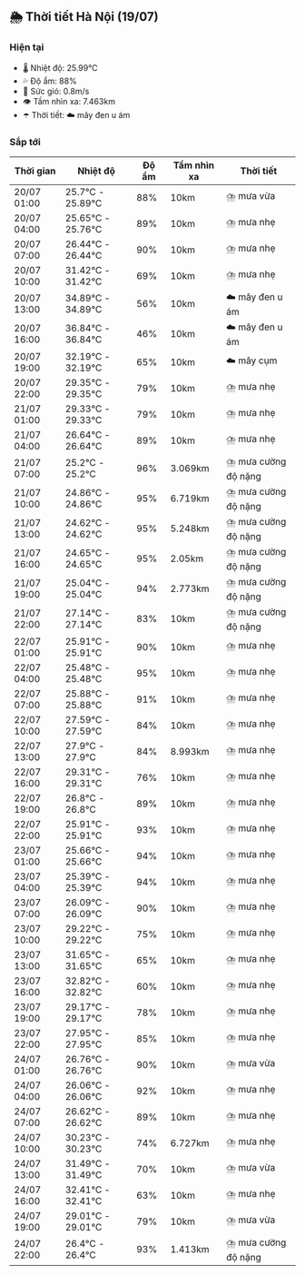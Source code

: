 ## 🌦️ Thời tiết Hà Nội (19/07)

### Hiện tại

- 🌡️ Nhiệt độ: 25.99℃
- 💦 Độ ẩm: 88%
- 💨 Sức gió: 0.8m/s
- 👁️ Tầm nhìn xa: 7.463km
- ☂️ Thời tiết: ☁️ mây đen u ám

### Sắp tới

| Thời gian | Nhiệt độ | Độ ẩm | Tầm nhìn xa | Thời tiết |
| --- | --- | --- | --- | --- |
| 20/07 01:00 | 25.7℃ - 25.89℃ | 88% | 10km | ⛈️ mưa vừa |
| 20/07 04:00 | 25.65℃ - 25.76℃ | 89% | 10km | ⛈️ mưa nhẹ |
| 20/07 07:00 | 26.44℃ - 26.44℃ | 90% | 10km | ⛈️ mưa nhẹ |
| 20/07 10:00 | 31.42℃ - 31.42℃ | 69% | 10km | ⛈️ mưa nhẹ |
| 20/07 13:00 | 34.89℃ - 34.89℃ | 56% | 10km | ☁️ mây đen u ám |
| 20/07 16:00 | 36.84℃ - 36.84℃ | 46% | 10km | ☁️ mây đen u ám |
| 20/07 19:00 | 32.19℃ - 32.19℃ | 65% | 10km | ☁️ mây cụm |
| 20/07 22:00 | 29.35℃ - 29.35℃ | 79% | 10km | ⛈️ mưa nhẹ |
| 21/07 01:00 | 29.33℃ - 29.33℃ | 79% | 10km | ⛈️ mưa nhẹ |
| 21/07 04:00 | 26.64℃ - 26.64℃ | 89% | 10km | ⛈️ mưa nhẹ |
| 21/07 07:00 | 25.2℃ - 25.2℃ | 96% | 3.069km | ⛈️ mưa cường độ nặng |
| 21/07 10:00 | 24.86℃ - 24.86℃ | 95% | 6.719km | ⛈️ mưa cường độ nặng |
| 21/07 13:00 | 24.62℃ - 24.62℃ | 95% | 5.248km | ⛈️ mưa cường độ nặng |
| 21/07 16:00 | 24.65℃ - 24.65℃ | 95% | 2.05km | ⛈️ mưa cường độ nặng |
| 21/07 19:00 | 25.04℃ - 25.04℃ | 94% | 2.773km | ⛈️ mưa cường độ nặng |
| 21/07 22:00 | 27.14℃ - 27.14℃ | 83% | 10km | ⛈️ mưa cường độ nặng |
| 22/07 01:00 | 25.91℃ - 25.91℃ | 90% | 10km | ⛈️ mưa nhẹ |
| 22/07 04:00 | 25.48℃ - 25.48℃ | 95% | 10km | ⛈️ mưa nhẹ |
| 22/07 07:00 | 25.88℃ - 25.88℃ | 91% | 10km | ⛈️ mưa nhẹ |
| 22/07 10:00 | 27.59℃ - 27.59℃ | 84% | 10km | ⛈️ mưa nhẹ |
| 22/07 13:00 | 27.9℃ - 27.9℃ | 84% | 8.993km | ⛈️ mưa nhẹ |
| 22/07 16:00 | 29.31℃ - 29.31℃ | 76% | 10km | ⛈️ mưa nhẹ |
| 22/07 19:00 | 26.8℃ - 26.8℃ | 89% | 10km | ⛈️ mưa nhẹ |
| 22/07 22:00 | 25.91℃ - 25.91℃ | 93% | 10km | ⛈️ mưa nhẹ |
| 23/07 01:00 | 25.66℃ - 25.66℃ | 94% | 10km | ⛈️ mưa nhẹ |
| 23/07 04:00 | 25.39℃ - 25.39℃ | 94% | 10km | ⛈️ mưa nhẹ |
| 23/07 07:00 | 26.09℃ - 26.09℃ | 90% | 10km | ⛈️ mưa nhẹ |
| 23/07 10:00 | 29.22℃ - 29.22℃ | 75% | 10km | ⛈️ mưa nhẹ |
| 23/07 13:00 | 31.65℃ - 31.65℃ | 65% | 10km | ⛈️ mưa nhẹ |
| 23/07 16:00 | 32.82℃ - 32.82℃ | 60% | 10km | ⛈️ mưa nhẹ |
| 23/07 19:00 | 29.17℃ - 29.17℃ | 78% | 10km | ⛈️ mưa nhẹ |
| 23/07 22:00 | 27.95℃ - 27.95℃ | 85% | 10km | ⛈️ mưa nhẹ |
| 24/07 01:00 | 26.76℃ - 26.76℃ | 90% | 10km | ⛈️ mưa vừa |
| 24/07 04:00 | 26.06℃ - 26.06℃ | 92% | 10km | ⛈️ mưa nhẹ |
| 24/07 07:00 | 26.62℃ - 26.62℃ | 89% | 10km | ⛈️ mưa nhẹ |
| 24/07 10:00 | 30.23℃ - 30.23℃ | 74% | 6.727km | ⛈️ mưa nhẹ |
| 24/07 13:00 | 31.49℃ - 31.49℃ | 70% | 10km | ⛈️ mưa vừa |
| 24/07 16:00 | 32.41℃ - 32.41℃ | 63% | 10km | ⛈️ mưa nhẹ |
| 24/07 19:00 | 29.01℃ - 29.01℃ | 79% | 10km | ⛈️ mưa vừa |
| 24/07 22:00 | 26.4℃ - 26.4℃ | 93% | 1.413km | ⛈️ mưa cường độ nặng |
